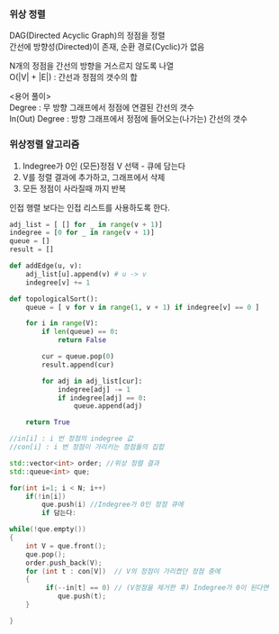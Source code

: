 ### 위상 정렬 ###
DAG(Directed Acyclic Graph)의 정점을 정렬  
간선에 방향성(Directed)이 존재, 순환 경로(Cyclic)가 없음  
  
N개의 정점을 간선의 방향을 거스르지 않도록 나열  
O(|V| + |E|) : 간선과 정점의 갯수의 합  
  
<용어 풀이>  
Degree : 무 방향 그래프에서 정점에 연결된 간선의 갯수    
In(Out) Degree : 방향 그래프에서 정점에 들어오는(나가는) 간선의 갯수  

  
### 위상정렬 알고리즘 ###    
1. Indegree가 0인 (모든)정점 V 선택 - 큐에 담는다  
2. V를 정렬 결과에 추가하고, 그래프에서 삭제  
3. 모든 정점이 사라질때 까지 반복  
  
인접 행렬 보다는 인접 리스트를 사용하도록 한다.  
  
  
```python
adj_list = [ [] for _ in range(v + 1)]
indegree = [0 for _ in range(v + 1)]
queue = []
result = []

def addEdge(u, v):
    adj_list[u].append(v) # u -> v
    indegree[v] += 1

def topologicalSort():
    queue = [ v for v in range(1, v + 1) if indegree[v] == 0 ]

    for i in range(V):
        if len(queue) == 0:
            return False

        cur = queue.pop(0)
        result.append(cur)

        for adj in adj_list[cur]:
            indegree[adj] -= 1
            if indegree[adj] == 0:
                queue.append(adj)

    return True
```

```c++
//in[i] : i 번 정점의 indegree 값
//con[i] : i 번 정점이 가리키는 정점들의 집합

std::vector<int> order; //위상 정렬 결과
std::queue<int> que;

for(int i=1; i < N; i++)
    if(!in[i])
        que.push(i) //Indegree가 0인 정점 큐에
        if 담는다:

while(!que.empty())
{
    int V = que.front();
    que.pop();
    order.push_back(V);
    for (int t : con[V])  // V의 정점이 가리켰던 정점 중에
    {
         if(--in[t] == 0) // (V정점을 제거한 후) Indegree가 0이 된다면
            que.push(t);
    }

}
```

